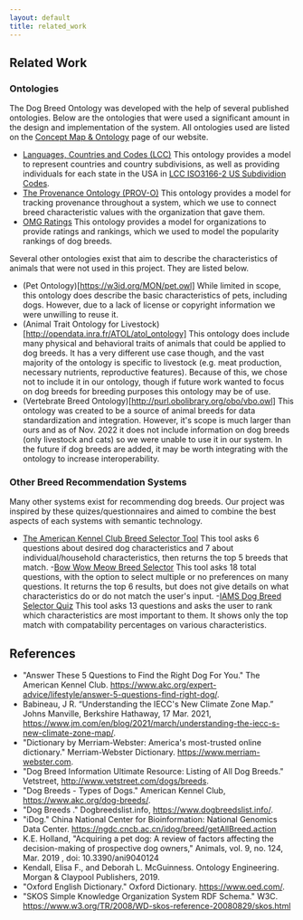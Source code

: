 ```yaml
---
layout: default
title: related_work
---
```


## Related Work

### Ontologies

The Dog Breed Ontology was developed with the help of several published ontologies. Below are the ontologies that were used a significant amount in the design and implementation of the system. All ontologies used are listed on the [Concept Map & Ontology](https://dog-breed-ontology--rpi-ontology-engineering.netlify.app/oe2022/dog-breed-ontology/ontology#ontologies-reused) page of our website.

- [Languages, Countries and Codes (LCC)](https://www.omg.org/spec/LCC/Countries/CountryRepresentation/) This ontology provides a model to represent countries and country subdivisions, as well as providing individuals for each state in the USA in [LCC ISO3166-2 US Subdividion Codes](https://www.omg.org/spec/LCC/Countries/Regions/ISO3166-2-SubdivisionCodes-US/). 
- [The Provenance Ontology (PROV-O)](http://www.w3.org/ns/prov#) This ontology provides a model for tracking provenance throughout a system, which we use to connect breed characteristic values with the organization that gave them.
- [OMG Ratings](https://www.omg.org/spec/Commons/Ratings/) This ontology provides a model for organizations to provide ratings and rankings, which we used to model the popularity rankings of dog breeds.

Several other ontologies exist that aim to describe the characteristics of animals that were not used in this project. They are listed below.

- (Pet Ontology)[https://w3id.org/MON/pet.owl] While limited in scope, this ontology does describe the basic characteristics of pets, including dogs. However, due to a lack of license or copyright information we were unwilling to reuse it.
- (Animal Trait Ontology for Livestock)[http://opendata.inra.fr/ATOL/atol_ontology] This ontology does include many physical and behavioral traits of animals that could be applied to dog breeds. It has a very different use case though, and the vast majority of the ontology is specific to livestock (e.g. meat production, necessary nutrients, reproductive features). Because of this, we chose not to include it in our ontology, though if future work wanted to focus on dog breeds for breeding purposes this ontology may be of use. 
- (Vertebrate Breed Ontology)[http://purl.obolibrary.org/obo/vbo.owl] This ontology was created to be a source of animal breeds for data standardization and integration. However, it's scope is much larger than ours and as of Nov. 2022 it does not include information on dog breeds (only livestock and cats) so we were unable to use it in our system. In the future if dog breeds are added, it may be worth integrating with the ontology to increase interoperability. 

### Other Breed Recommendation Systems

Many other systems exist for recommending dog breeds. Our project was inspired by these quizes/questionnaires and aimed to combine the best aspects of each systems with semantic technology. 

- [The American Kennel Club Breed Selector Tool](https://www.akc.org/breed-selector-tool/) This tool asks 6 questions about desired dog characteristics and 7 about individual/household characteristics, then returns the top 5 breeds that match.
-[Bow Wow Meow Breed Selector](https://www.selectadogbreed.com/) This tool asks 18 total questions, with the option to select multiple or no preferences on many questions. It returns the top 6 results, but does not give details on what characteristics do or do not match the user's input.
-[IAMS Dog Breed Selector Quiz](https://www.iams.com/dog-breed-selector) This tool asks 13 questions and asks the user to rank which characteristics are most important to them. It shows only the top match with compatability percentages on various characteristics.

## References

- "Answer These 5 Questions to Find the Right Dog For You." The American Kennel Club. https://www.akc.org/expert-advice/lifestyle/answer-5-questions-find-right-dog/.
- Babineau, J R. “Understanding the IECC's New Climate Zone Map.” Johns Manville, Berkshire Hathaway, 17 Mar. 2021, https://www.jm.com/en/blog/2021/march/understanding-the-iecc-s-new-climate-zone-map/.
- "Dictionary by Merriam-Webster: America's most-trusted online dictionary." Merriam-Webster Dictionary. https://www.merriam-webster.com.
- "Dog Breed Information Ultimate Resource: Listing of All Dog Breeds." Vetstreet, http://www.vetstreet.com/dogs/breeds.
- "Dog Breeds - Types of Dogs." American Kennel Club, https://www.akc.org/dog-breeds/.
- "Dog Breeds ." Dogbreedslist.info, https://www.dogbreedslist.info/.
- "iDog." China National Center for Bioinformation: National Genomics Data Center. https://ngdc.cncb.ac.cn/idog/breed/getAllBreed.action
- K.E. Holland, "Acquiring a pet dog: A review of factors affecting the decision-making of prospective dog owners," Animals, vol. 9, no. 124, Mar. 2019 , doi: 10.3390/ani9040124
- Kendall, Elisa F., and Deborah L. McGuinness. Ontology Engineering. Morgan & Claypool Publishers, 2019. 
- "Oxford English Dictionary." Oxford Dictionary. https://www.oed.com/.
- "SKOS Simple Knowledge Organization System RDF Schema." W3C. https://www.w3.org/TR/2008/WD-skos-reference-20080829/skos.html

